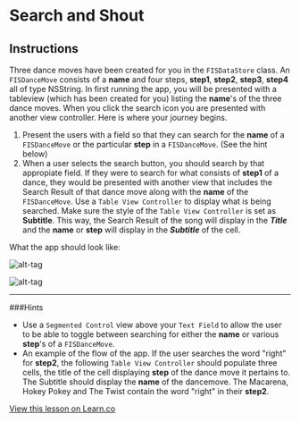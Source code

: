 

# Search and Shout





## Instructions

Three dance moves have been created for you in the `FISDataStore` class.  An `FISDanceMove` consists of a **name** and four steps, **step1**, **step2**, **step3**, **step4** all of type NSString.    In first running the app, you will be presented with a tableview (which has been created for you) listing the **name**'s of the three dance moves.  When you click the search icon you are presented with another view controller.  Here is where your journey begins.  


1. Present the users with a field so that they can search for the **name** of a `FISDanceMove` or the particular **step** in a `FISDanceMove`. (See the hint below)
2. When a user selects the search button, you should search by that appropiate field.  If they were to search for what consists of **step1** of a dance, they would be presented with another view that includes the Search Result of that dance move along with the **name** of the `FISDanceMove`.  Use a `Table View Controller` to display what is being searched.  Make sure the style of the `Table View Controller` is set as **Subtitle**.  This way, the Search Result of the song will display in the ***Title*** and the **name** or **step** will display in the ***Subtitle*** of the cell. 

What the app should look like: 

![alt-tag](https://curriculum-content.s3.amazonaws.com/ios/ios/CombinedImage1.jpg)

![alt-tag](https://curriculum-content.s3.amazonaws.com/ios/ios/CombinedImage2.jpg)


--- 

###Hints

* Use a `Segmented Control` view above your `Text Field` to allow the user to be able to toggle between searching for either the **name** or various **step**'s of a `FISDanceMove`.
* An example of the flow of the app.  If the user searches the word "right" for **step2**, the following `Table View Controller` should populate three cells, the title of the cell displaying **step** of the dance move it pertains to.  The Subtitle should display the **name** of the dancemove.  The Macarena, Hokey Pokey and The Twist contain the word "right" in their **step2**.  

<a href='https://learn.co/lessons/search-and-shout' data-visibility='hidden'>View this lesson on Learn.co</a>
